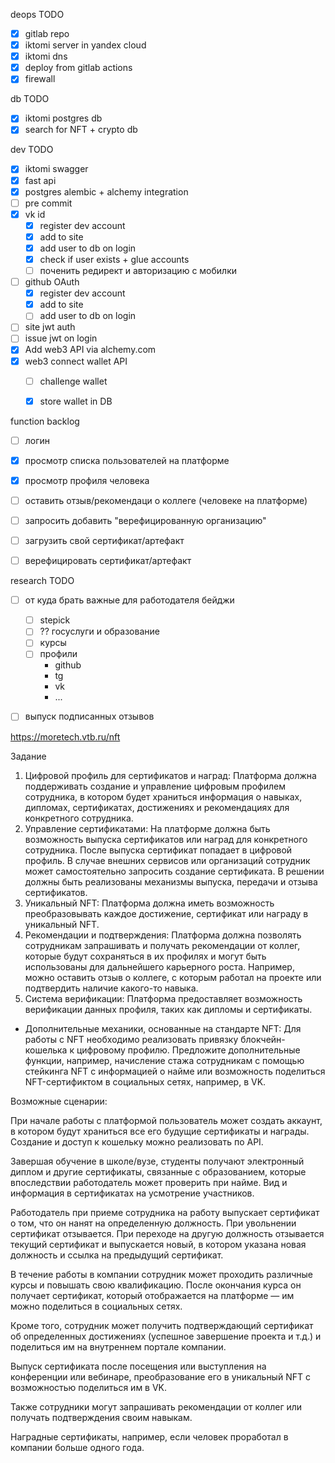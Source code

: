 deops TODO

 - [x] gitlab repo
 - [x] iktomi server in yandex cloud
 - [X] iktomi dns 
 - [x] deploy from gitlab actions
 - [X] firewall

db TODO
 - [X] iktomi postgres db
 - [X] search for NFT + crypto db

dev TODO
 - [X] iktomi swagger
 - [x] fast api 
 - [X] postgres alembic + alchemy integration
 - [ ] pre commit
 - [X] vk id
   - [x] register dev account
   - [x] add to site
   - [X] add user to db on login
   - [X] check if user exists + glue accounts
   - [ ] поченить редирект и авторизацию с мобилки
 - [ ] github OAuth
   - [x] register dev account
   - [x] add to site
   - [ ] add user to db on login
 - [ ]  site jwt auth
   - [ ] issue jwt on login
 - [X] Add web3 API via alchemy.com
 - [x] web3 connect wallet API
   - [ ] challenge wallet
   - [x] store wallet in DB
 
 
function backlog
 - [ ] логин
 - [x] просмотр списка пользователей на платформе
 - [X] просмотр профиля человека
 - [ ] оставить отзыв/рекомендаци о коллеге (человеке на платформе)
 - [ ] запросить добавить "верефицированную организацию"
 - [ ] загрузить свой сертификат/артефакт 
 - [ ] верефицировать сертификат/артефакт


research TODO
 - [ ] от куда брать важные для работодателя бейджи
   - [ ] stepick
   - [ ] ?? госуслуги и образование
   - [ ] курсы
   - [ ] профили
     - github
     - tg
     - vk
     - ...
 - [ ] выпуск подписанных отзывов
 
   
https://moretech.vtb.ru/nft

Задание

1. Цифровой профиль для сертификатов и наград:
Платформа должна поддерживать создание и управление цифровым профилем сотрудника, в котором будет храниться информация о навыках, дипломах, сертификатах, достижениях и рекомендациях для конкретного сотрудника.
2. Управление сертификатами:
На платформе должна быть возможность выпуска сертификатов или наград для конкретного сотрудника. После выпуска сертификат попадает в цифровой профиль.
В случае внешних сервисов или организаций сотрудник может самостоятельно запросить создание сертификата.
В решении должны быть реализованы механизмы выпуска, передачи и отзыва сертификатов.
3. Уникальный NFT:
Платформа должна иметь возможность преобразовывать каждое достижение, сертификат или награду в уникальный NFT.
4. Рекомендации и подтверждения:
Платформа должна позволять сотрудникам запрашивать и получать рекомендации от коллег, которые будут сохраняться в их профилях и могут быть использованы для дальнейшего карьерного роста. Например, можно оставить отзыв о коллеге, с которым работал на проекте или подтвердить наличие какого-то навыка.
5. Система верификации:
Платформа предоставляет возможность верификации данных профиля, таких как дипломы и сертификаты.

* Дополнительные механики, основанные на стандарте NFT:
Для работы с NFT необходимо реализовать привязку блокчейн-кошелька к цифровому профилю.
Предложите дополнительные функции, например, начисление стажа сотрудникам с помощью стейкинга NFT с информацией о найме или возможность поделиться NFT-сертификтом в социальных сетях, например, в VK.

Возможные сценарии:

При начале работы с платформой пользователь может создать аккаунт, в котором будут храниться все его будущие сертификаты и награды. Создание и доступ к кошельку можно реализовать по API.

Завершая обучение в школе/вузе, студенты получают электронный диплом и другие сертификаты, связанные c образованием, которые впоследствии работодатель может проверить при найме. Вид и информация в сертификатах на усмотрение участников.

Работодатель при приеме сотрудника на работу выпускает сертификат о том, что он нанят на определенную должность. При увольнении сертификат отзывается. При переходе на другую должность отзывается текущий сертификат и выпускается новый, в котором указана новая должность и ссылка на предыдущий сертификат.

В течение работы в компании сотрудник может проходить различные курсы и повышать свою квалификацию. После окончания курса он получает сертификат, который отображается на платформе — им можно поделиться в социальных сетях.

Кроме того, сотрудник может получить подтверждающий сертификат об определенных достижениях (успешное завершение проекта и т.д.) и поделиться им на внутреннем портале компании.

Выпуск сертификата после посещения или выступления на конференции или вебинаре, преобразование его в уникальный NFT c возможностью поделиться им в VK.

Также сотрудники могут запрашивать рекомендации от коллег или получать подтверждения своим навыкам.

Наградные сертификаты, например, если человек проработал в компании больше одного года.